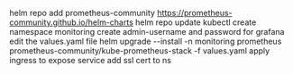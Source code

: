 helm repo add prometheus-community https://prometheus-community.github.io/helm-charts
helm repo update
kubectl create namespace monitoring
create admin-username and password for grafana
edit the values.yaml file
helm upgrade --install -n monitoring prometheus prometheus-community/kube-prometheus-stack -f values.yaml
apply ingress to expose service
add ssl cert to ns